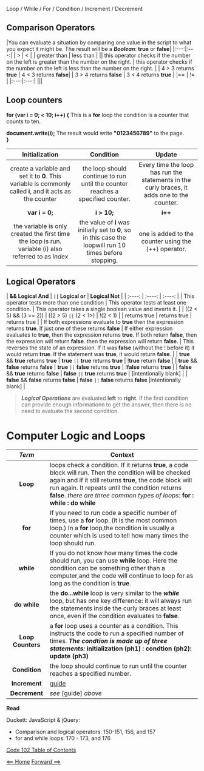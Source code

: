 Loop / While / For / Condition / Increment / Decrement

## Comparison Operators

|You can evaluate a situation by comparing one value in the script to what you expect it might be. The result will be a ***Boolean***: **true** or **false**|
|:---:|:---:|
| > | < |
| greater than | less than |
|| this operator checks if the number on the left is greater than the number on the right. | this operator checks if the number on the left is less than the number on the right. |
| 4 > 3 returns **true** | 4 < 3 returns **false**|
| 3 > 4 returns **false** | 3 < 4 returns **true** |
|== | != |
|:---:|:---:|
|||

## Loop counters

**for (var i = 0; < 10; i++) {**        This is a **for** loop  the condition is a counter that counts to ten.

   **document.write(i);**               The result would write **"0123456789"** to the page.  
**}**

|  **Initialization** |  **Condition**  | **Update**  |
|  :----: |  :----:  | :----:  |
|  create a variable and set it to **0**. This variable is commonly called **i**, and it acts as the counter | the loop should continue to run until the counter reaches a specified counter.  | Every time the loop has run the statements in the curly braces, it adds one to the counter.  |
|  **var i = 0;** |   **i > 10;**   | **i++**  |
|  the variable is only created the first time the loop is run. variable (i) also referred to as *index* |  the value of **i** was initially set to **0**, so in this case the loopwill run 10 times before stopping.  | one is added to the counter using the (++) operator.  |

## Logical Operators 

|  **&& Logical And** |  **`||` Logical or**  | **Logical Not**  |
|  :----: |  :----:  | :----:  |
|  This operator tests more than one condition |  This operator tests at least one condition.  | This operator takes a single boolean value and inverts it.  |
|  ((2 < 5) && (3 >= 2)) |  ((2 > 5) `||` (2 < 1>) | !(2 < 1)  |
|  returns true |  returns true  | returns true  |
|  If both expressions evaluate to **true** then the expression returns **true**. If just one of these returns **false** |  If either expression evaluates to **true**, then the expression returns **true**. If both return **false**, then the expression will return **false**. then the expression will return **false**. | This reverses the state of an expression. If it was **false** (without the ! before it) it would return **true**. If the statement was **true**, it would return **false**. |
|  **true** && **true** returns **true** |  **true** `||` **true** returns **true**   |  !**true** return **false** |
|  **true** && **false** returns **false**  |   **true** `||` **false** returns **true**    |   !**false** returns **true**  |
|   **false** && **true**  returns **false**   |   **false** `||` **true** returns **true**    |   [intentionally blank]  |
|   **false** && **false** returns **false**   |   **false** `||` **false** returns **false**    |intentionally blank]  |

> ***Logical Operations*** are evaluated **left** to **right**. If the first condition can provide enough informationn to get the answer, then there is no need to evaluate the second condition. 

# Computer Logic and Loops

| ***Term*** | Context | 
|  :----: |  ----  |   
|  **Loop**  | loops check a condition. If it returns **true**, a code block will run. Then the condition will be checked again and if it still returns **true**, the code block will run again. It repeats until the condition returns **false**. *there are three common types of loops:* **for : while : do while**  | 
|  **for**  | If you need to run code a specific number of times, use a **for** loop. (it is the most common loop.) In a **for** loop,the condition is usually a counter which is used to tell how many times the loop should run. |
|  **while**  | If you do not know how many times the code should run, you can use **while** loop. Here the condition can be something other than a computer,and the code will continue to loop for as long as the condition is **true**. |
|  **do while**  | the **do...while** loop is very similar to the ***while*** loop, but has one key difference: it will always run the statements inside the curly braces at least once, even if the condition evaluates to **false**. |
|  **Loop Counters**  | a **for** loop uses a counter as a condition. This instructs the code to run a specified number of times. ***The condtion is made up of three statements:*** **initialization (ph1) : condtion (ph2): update (ph3)** |
|  **Condition**  | the loop should continue to run until the counter reaches a specified number.  |
|  **Increment**  | [guide](https://codeburst.io/javascript-increment-and-decrement-8c223858d5ed)  |
|  **Decrement**  | *see* [guide] *above*  |

**Read**

Duckett: JavaScript & jQuery:
+ Comparison and logical operators: 150-151, 156, and 157 
+ for and while loops: 170 - 173, and 176

[Code 102 Table of Contents](CodeFellows_102.md)

[<== Home](README.md) [Forward ==>](career_coaching.md)
